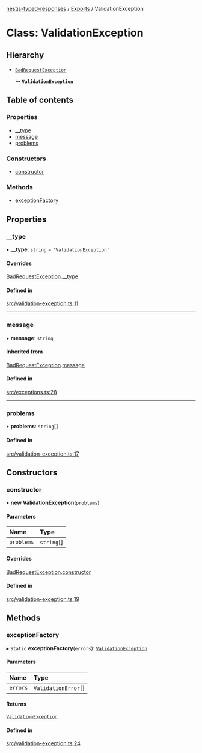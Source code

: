 [nestjs-typed-responses](../README.md) / [Exports](../modules.md) / ValidationException

# Class: ValidationException

## Hierarchy

- [`BadRequestException`](BadRequestException.md)

  ↳ **`ValidationException`**

## Table of contents

### Properties

- [\_\_type](ValidationException.md#__type)
- [message](ValidationException.md#message)
- [problems](ValidationException.md#problems)

### Constructors

- [constructor](ValidationException.md#constructor)

### Methods

- [exceptionFactory](ValidationException.md#exceptionfactory)

## Properties

### \_\_type

• **\_\_type**: `string` = `'ValidationException'`

#### Overrides

[BadRequestException](BadRequestException.md).[__type](BadRequestException.md#__type)

#### Defined in

[src/validation-exception.ts:11](https://github.com/igrek8/nestjs-typed-responses/blob/f5d28a2/src/validation-exception.ts#L11)

___

### message

• **message**: `string`

#### Inherited from

[BadRequestException](BadRequestException.md).[message](BadRequestException.md#message)

#### Defined in

[src/exceptions.ts:28](https://github.com/igrek8/nestjs-typed-responses/blob/f5d28a2/src/exceptions.ts#L28)

___

### problems

• **problems**: `string`[]

#### Defined in

[src/validation-exception.ts:17](https://github.com/igrek8/nestjs-typed-responses/blob/f5d28a2/src/validation-exception.ts#L17)

## Constructors

### constructor

• **new ValidationException**(`problems`)

#### Parameters

| Name | Type |
| :------ | :------ |
| `problems` | `string`[] |

#### Overrides

[BadRequestException](BadRequestException.md).[constructor](BadRequestException.md#constructor)

#### Defined in

[src/validation-exception.ts:19](https://github.com/igrek8/nestjs-typed-responses/blob/f5d28a2/src/validation-exception.ts#L19)

## Methods

### exceptionFactory

▸ `Static` **exceptionFactory**(`errors`): [`ValidationException`](ValidationException.md)

#### Parameters

| Name | Type |
| :------ | :------ |
| `errors` | `ValidationError`[] |

#### Returns

[`ValidationException`](ValidationException.md)

#### Defined in

[src/validation-exception.ts:24](https://github.com/igrek8/nestjs-typed-responses/blob/f5d28a2/src/validation-exception.ts#L24)
